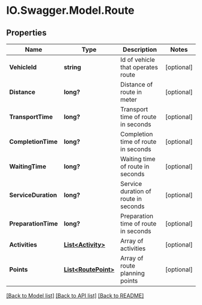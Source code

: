 # IO.Swagger.Model.Route
## Properties

Name | Type | Description | Notes
------------ | ------------- | ------------- | -------------
**VehicleId** | **string** | Id of vehicle that operates route | [optional] 
**Distance** | **long?** | Distance of route in meter | [optional] 
**TransportTime** | **long?** | Transport time of route in seconds | [optional] 
**CompletionTime** | **long?** | Completion time of route in seconds | [optional] 
**WaitingTime** | **long?** | Waiting time of route in seconds | [optional] 
**ServiceDuration** | **long?** | Service duration of route in seconds | [optional] 
**PreparationTime** | **long?** | Preparation time of route in seconds | [optional] 
**Activities** | [**List&lt;Activity&gt;**](Activity.md) | Array of activities | [optional] 
**Points** | [**List&lt;RoutePoint&gt;**](RoutePoint.md) | Array of route planning points | [optional] 

[[Back to Model list]](../README.md#documentation-for-models) [[Back to API list]](../README.md#documentation-for-api-endpoints) [[Back to README]](../README.md)

